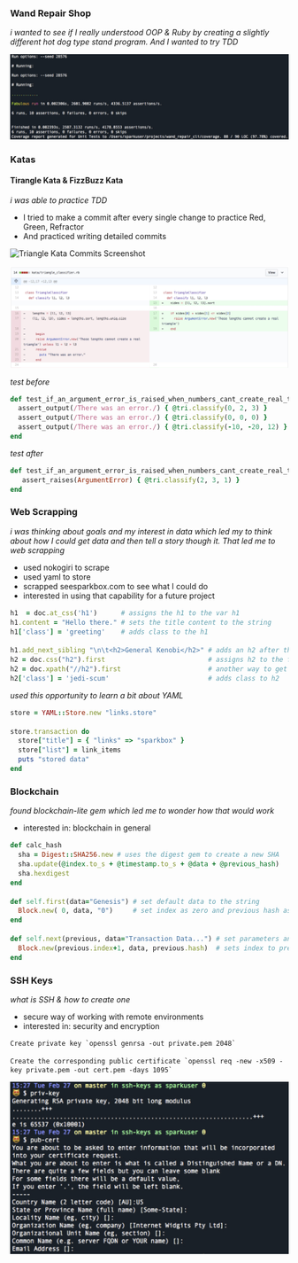 ### Wand Repair Shop
_i wanted to see if I really understood OOP & Ruby by creating a slightly different hot dog type stand program. And I wanted to try TDD_



![Wand Test Screenshot](images/wand-shop-test-run.jpg)



### Katas
#### Tirangle Kata & FizzBuzz Kata
_i was able to practice TDD_
* I tried to make a commit after every single change to practice Red, Green, Refractor
* And practiced writing detailed commits

![Triangle Kata Commits Screenshot](images/triangle_commits.png)

![Triangle Kata Screenshot](images/tirangle_kata.jpg)

_test before_
```ruby
def test_if_an_argument_error_is_raised_when_numbers_cant_create_real_triangle
  assert_output(/There was an error./) { @tri.classify(0, 2, 3) }
  assert_output(/There was an error./) { @tri.classify(0, 0, 0) }
  assert_output(/There was an error./) { @tri.classify(-10, -20, 12) }
end
```

_test after_
```ruby
def test_if_an_argument_error_is_raised_when_numbers_cant_create_real_triangle
   assert_raises(ArgumentError) { @tri.classify(2, 3, 1) }
end
```

### Web Scrapping
_i was thinking about goals and my interest in data which led my to think about how I could get data and then tell a story though it. That led me to web scrapping_
   * used nokogiri to scrape
   * used yaml to store
   * scrapped seesparkbox.com to see what I could do
   * interested in using that capability for a future project

```ruby
h1  = doc.at_css('h1')      # assigns the h1 to the var h1
h1.content = "Hello there." # sets the title content to the string
h1['class'] = 'greeting'    # adds class to the h1

h1.add_next_sibling "\n\t<h2>General Kenobi</h2>" # adds an h2 after the h1
h2 = doc.css("h2").first                          # assigns h2 to the first h2 of the doc
h2 = doc.xpath("//h2").first                      # another way to get the h2
h2['class'] = 'jedi-scum'                         # adds class to h2
```

 _used this opportunity to learn a bit about YAML_

```ruby
store = YAML::Store.new "links.store"

store.transaction do
  store["title"] = { "links" => "sparkbox" }
  store["list"] = link_items
  puts "stored data"
end
```


### Blockchain

_found blockchain-lite gem which led me to wonder how that would work_
  * interested in: blockchain in general

```ruby
def calc_hash
  sha = Digest::SHA256.new # uses the digest gem to create a new SHA
  sha.update(@index.to_s + @timestamp.to_s + @data + @previous_hash)
  sha.hexdigest
end

def self.first(data="Genesis") # set default data to the string
  Block.new( 0, data, "0")     # set index as zero and previous hash as zero
end

def self.next(previous, data="Transaction Data...") # set parameters and default data
  Block.new(previous.index+1, data, previous.hash)  # sets index to previous block + 1, hash to previous hash
end
```


### SSH Keys

_what is SSH & how to create one_
 * secure  way of working with remote environments
 * interested in: security and encryption

 ```
Create private key `openssl genrsa -out private.pem 2048`

Create the corresponding public certificate `openssl req -new -x509 -key private.pem -out cert.pem -days 1095`
```

![SSH Generate Screenshot](images/ssh-key-output-w-aliases.jpg)
